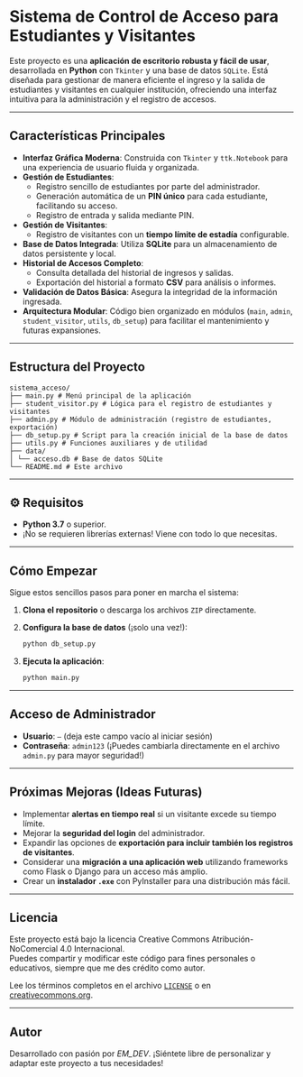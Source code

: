 #  Sistema de Control de Acceso para Estudiantes y Visitantes

Este proyecto es una **aplicación de escritorio robusta y fácil de usar**, desarrollada en **Python** con `Tkinter` y una base de datos `SQLite`. Está diseñada para gestionar de manera eficiente el ingreso y la salida de estudiantes y visitantes en cualquier institución, ofreciendo una interfaz intuitiva para la administración y el registro de accesos.

---

## Características Principales

- **Interfaz Gráfica Moderna**: Construida con `Tkinter` y `ttk.Notebook` para una experiencia de usuario fluida y organizada.
- **Gestión de Estudiantes**:
  - Registro sencillo de estudiantes por parte del administrador.
  - Generación automática de un **PIN único** para cada estudiante, facilitando su acceso.
  - Registro de entrada y salida mediante PIN.
- **Gestión de Visitantes**:
  - Registro de visitantes con un **tiempo límite de estadía** configurable.
- **Base de Datos Integrada**: Utiliza **SQLite** para un almacenamiento de datos persistente y local.
- **Historial de Accesos Completo**:
  - Consulta detallada del historial de ingresos y salidas.
  - Exportación del historial a formato **CSV** para análisis o informes.
- **Validación de Datos Básica**: Asegura la integridad de la información ingresada.
- **Arquitectura Modular**: Código bien organizado en módulos (`main`, `admin`, `student_visitor`, `utils`, `db_setup`) para facilitar el mantenimiento y futuras expansiones.

---

##  Estructura del Proyecto
```
sistema_acceso/
├── main.py # Menú principal de la aplicación
├── student_visitor.py # Lógica para el registro de estudiantes y visitantes
├── admin.py # Módulo de administración (registro de estudiantes, exportación)
├── db_setup.py # Script para la creación inicial de la base de datos
├── utils.py # Funciones auxiliares y de utilidad
├── data/
│ └── acceso.db # Base de datos SQLite
└── README.md # Este archivo
```
---

## ⚙️ Requisitos

- **Python 3.7** o superior.
- ¡No se requieren librerías externas! Viene con todo lo que necesitas.

---

##  Cómo Empezar

Sigue estos sencillos pasos para poner en marcha el sistema:

1.  **Clona el repositorio** o descarga los archivos `ZIP` directamente.

2.  **Configura la base de datos** (¡solo una vez!):

    ```bash
    python db_setup.py
    ```

3.  **Ejecuta la aplicación**:
    ```bash
    python main.py
    ```

---

##  Acceso de Administrador

- **Usuario**: `—` (deja este campo vacío al iniciar sesión)
- **Contraseña**: `admin123` (¡Puedes cambiarla directamente en el archivo `admin.py` para mayor seguridad!)

---

##  Próximas Mejoras (Ideas Futuras)

- Implementar **alertas en tiempo real** si un visitante excede su tiempo límite.
- Mejorar la **seguridad del login** del administrador.
- Expandir las opciones de **exportación para incluir también los registros de visitantes**.
- Considerar una **migración a una aplicación web** utilizando frameworks como Flask o Django para un acceso más amplio.
- Crear un **instalador `.exe`** con PyInstaller para una distribución más fácil.

---

## Licencia

Este proyecto está bajo la licencia Creative Commons Atribución-NoComercial 4.0 Internacional.  
Puedes compartir y modificar este código para fines personales o educativos, siempre que me des crédito como autor.

Lee los términos completos en el archivo [`LICENSE`](./LICENSE) o en [creativecommons.org](https://creativecommons.org/licenses/by-nc/4.0/).

---

##  Autor

Desarrollado con pasión por *EM_DEV*. ¡Siéntete libre de personalizar y adaptar este proyecto a tus necesidades!
